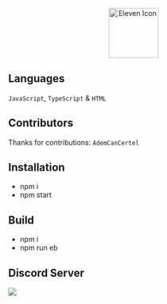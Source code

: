 <p align="center">
  <img width="100" src="https://raw.githubusercontent.com/elevenvac/elevenvac/master/Eleven_icon_higer_florence.png" alt="Eleven Icon">
</p>

## Languages
`JavaScript`, `TypeScript` & `HTML`

## Contributors
Thanks for contributions: `AdemCanCertel`

## Installation
- npm i
- npm start

## Build
- npm i 
- npm run eb

## Discord Server
<a href="https://discord.gg/uhwjhWryND"><img src="http://invidget.switchblade.xyz/uhwjhWryND"/></a>
